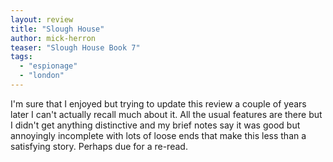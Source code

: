 ```yaml
---
layout: review
title: "Slough House"
author: mick-herron
teaser: "Slough House Book 7"
tags:
  - "espionage"
  - "london"
---
```


I'm sure that I enjoyed but trying to update this review a couple of years later I can't
actually recall much about it. All the usual features are there but I didn't get anything
distinctive and my brief notes say it was good but annoyingly incomplete with lots of loose
ends that make this less than a satisfying story. Perhaps due for a re-read.

